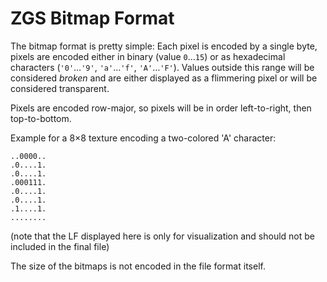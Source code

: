 # ZGS Bitmap Format

The bitmap format is pretty simple:
Each pixel is encoded by a single byte, pixels are encoded either in binary (value `0`…`15`) or as hexadecimal characters (`'0'`…`'9'`, `'a'`…`'f'`, `'A'`…`'F'`). Values outside this range will be considered *broken* and are either displayed as a flimmering pixel or will be considered transparent.

Pixels are encoded row-major, so pixels will be in order left-to-right, then top-to-bottom.

Example for a 8×8 texture encoding a two-colored 'A' character:

```
..0000..
.0....1.
.0....1.
.000111.
.0....1.
.0....1.
.1....1.
........
```
(note that the LF displayed here is only for visualization and should not be included in the final file)

The size of the bitmaps is not encoded in the file format itself.